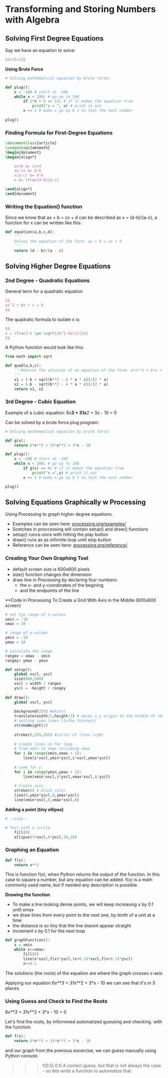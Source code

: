 # Transforming and Storing Numbers with Algebra

## Solving First Degree Equations

Say we have an equation to solve:

```latex
$2x+5=13$
```

**Using Brute Force**

```python
# Solving mathematical equation by brute force:

def plug():
    x = -100 # start at -100
    while x < 100: # go up to 100
        if 2*x + 5 == 13: # if it makes the equation true
            print("x = ", x) # print it out
        x += 1 # make x go up b 1 to test the next number
    
plug()
```

### Finding Formula for First-Degree Equations

```latex
\documentclass{article}
\usepackage{amsmath}
\begin{document}
\begin{align*}

	ax+b &= cx+d
	ax-cx &= d-b
	x(a-c) &= d-b
	x &= \frac{d-b}{a-c}

\end{align*}
\end{document}
```

### Writing the Equation() function
Since we know that ax + b = cx + d can be described as x = (d-b)/(a-c), 
a function for x can be written like this:

```python
def equation(a,b,c,d):
    '''
    Solves the equation of the form: ax + b = cx + d 
    '''
    return (d - b)/(a - c)
```

## Solving Higher Degree Equations

### 2nd Degree - Quadratic Equations

General term for a quadratic equation 

```latex
$$
ax^2 + bx + c = 0
$$
```
The quadratic formula to isolate x is:
```latex
$$
x = \frac{-b \pm \sqrt{xb^2-4ac}}{2a}
$$
```

A Python function would look like this:
```python
from math import sqrt

def quad(a,b,c):
    '''Returns the solution of an equation of the form: a*x**2 + b*x + c = 0
    '''
    x1 = (-b + sqrt(b**2 - 4 * a * c))/(2 * a)
    x2 = (-b - sqrt(b**2 - 4 * a * c))/(2 * a)
    return x1, x2
```
### 3rd Degree - Cubic Equation

Example of a cubic equation:
6x**3 + 31x**2 + 3x - 10 = 0

Can be solved by a brute force plug program:
```python
# Solving mathematical equation by brute force:

def g(x):
    return 6*x**3 + 31*x**2 + 3*x - 10

def plug():
    x = -100 # start at -100
    while x < 100: # go up to 100
        if g(x) == 0: # if it makes the equation true
            print("x =",x) # print it out
        x += 1 # make x go up b 1 to test the next number

plug()
```
## Solving Equations Graphically w Processing

Using Processing to graph higher degree equations.

- Examples can be seen here: [processing.org/examples/](https://processing.org/examples/)
- Scetches in proccessing will contain setup() and draw() functions
- setup() runce once with hitting the play button
- draw() runs as as infinnite loop until stop button
- Reference can be seen here: [processing.org/reference/](https://processing.org/reference/)

### Creating Your Own Graphing Tool

- default screen size is 600x600 pixels
- size() function changes the dimension
- draw line in Processing by declaring four numbers:
  - the x- and y-coordinates of the begining
  - and the endpoints of the line

**Code in Processing To Create a Grid With Axis in the Middle (600x600 screen)
```python
# set tje range of x-values
xmin = -10
xmax = 10

# range of y-values
ymin = -10
ymax = 10

# Calculate the range
rangex = xmax - xmin
rangey= ymax - ymin

def setup():
    global xscl, yscl
    size(600,600)
    xscl = width / rangex
    yscl = -height / rangey
    
def draw():
    global xscl, yscl
      
    background(255) #white)
    translate(width/2,height/2) # moves x,y origin to the middle of the screen
    # setting cyan lines (1=the thinnest)
    strokeWeight(1)
    
    stroke(0,255,255) #collor of lines (rgb)
    
    # create lines in for loop
    # from xmin to xmax including xmax
    for i in range(xmin,xmax + 1):
        line(i*xscl,ymin*yscl,i*xscl,ymax*yscl)
        
    # same for y    
    for i in range(ymin,ymax + 1):
        line(xmin*xscl,i*yscl,xmax*xscl,i*yscl)
        
    # Create axis
    stroke(0) # black color
    line(0,ymin*yscl,0,ymax*yscl)
    line(xmin*xscl,0,xmax*xscl,0)
```

**Adding a point (tiny ellipse)**
```python
# --snip--

# Test with a circle
    fill(0)
    ellipse(3*xscl,6*yscl,10,10)
```

### Graphing an Equation
```python
def f(x):
    return x**2    
```
This is function f(x), when Python returns the output of the function.
In this case to square a number, but any equation can be added. 
f(x) is a math commonly used name, but if needed any description is possible.


**Drawing the function**
- To make a line looking dense points, we will keep increasing x by 0.1 until xmax
- we draw lines from every point to the next one, by tenth of a unit at a time
- the distance is so tiny that the line doesnt appear straight
- increment x by 0.1 for the next loop
```python
def graphFunction():
    x = xmin
    while x<=xmax:
        fill(0)
        line(x*xscl,f(x)*yscl,(x+0.1)*xscl,f(x+0.1)*yscl)
        x+=0.1    
```
The solutions (the roots) of the equation are where the graph crosses x-axis

Applying our equation 6*x**3 + 31*x**2 + 3*x - 10 we can see that it's in 3 places.


### Using Guess and Check to Find the Roots

6*x**3 + 31*x**2 + 3*x - 10 = 0

Let's find the roots, by informmed automatized guessing and checking.
with the function:
```python
def f(x):
    return 6*x**3 + 31*x**2 + 3*x - 10
```
and our graph from the previous excercise, we can guess manually using Python console. 
>>> f(0.5) 
0.0
A correct guess, but that is not always the case - so lets write a function to automatize that.





























